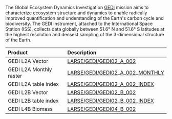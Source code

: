 
The Global Ecosystem Dynamics Investigation [GEDI](https://gedi.umd.edu/)
mission aims to characterize ecosystem structure and dynamics to enable
radically improved quantification and understanding of the Earth's carbon cycle
and biodiversity. The GEDI instrument, attached to the International Space
Station (ISS), collects data globally between 51.6&deg; N and 51.6&deg; S
latitudes at the highest resolution and densest sampling of the
3-dimensional structure of the Earth.

Product                 | Description
:---------------------  | :----------------------------------------------
GEDI L2A Vector         | [LARSE/GEDI/GEDI02_A_002](LARSE_GEDI_GEDI02_A_002)
GEDI L2A Monthly raster | [LARSE/GEDI/GEDI02_A_002_MONTHLY](LARSE_GEDI_GEDI02_A_002_MONTHLY)
GEDI L2A table index    | [LARSE/GEDI/GEDI02_A_002_INDEX](LARSE_GEDI_GEDI02_A_002_INDEX)
GEDI L2B Vector         | [LARSE/GEDI/GEDI02_B_002](LARSE_GEDI_GEDI02_B_002)
GEDI L2B table index    | [LARSE/GEDI/GEDI02_B_002_INDEX](LARSE_GEDI_GEDI02_B_002_INDEX)
GEDI L4B Biomass        | [LARSE/GEDI/GEDI04_B_002](LARSE_GEDI_GEDI04_B_002)
